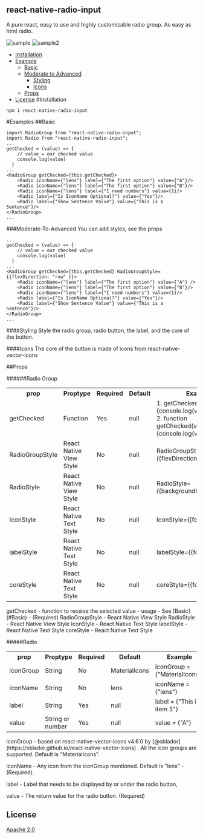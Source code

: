 ## react-native-radio-input
A pure react, easy to use and highly customizable radio group. As easy as html radio.

![sample](https://user-images.githubusercontent.com/9248956/42413128-e42f1464-8211-11e8-80b8-abc95d29c71a.gif)
![sample2](https://user-images.githubusercontent.com/9248956/42413530-5c7f5cfa-821a-11e8-883f-15791cde731b.gif)

* [Installation](#Installation)
* [Example](#Example)
  * [Basic](#Basic)
  * [Moderate to Advanced](#Moderate-To-Advanced)
    * [Styling](#Styling) 
    * [Icons](#Icons)
  * [Props](#Props)
* [License](#License)
#Installation
``` 
npm i react-native-radio-input
```
#Examples
##Basic
```
import RadioGroup from "react-native-radio-input";
import Radio from "react-native-radio-input";
...
getChecked = (value) => {
    // value = our checked value
    console.log(value)
  }
...
<RadioGroup getChecked={this.getChecked}>
    <Radio iconName={"lens"} label={"The first option"} value={"A"}/>
    <Radio iconName={"lens"} label={"The first option"} value={"B"}/>
    <Radio iconName={"lens"} label={"I need numbers"} value={1}/>
    <Radio label={"Is IconName Optional?"} value={"Yes"}/>
    <Radio label={"Show Sentence Value"} value={"This is a Sentence"}/>
</RadioGroup>
...
```
###Moderate-To-Advanced
You can add styles, see the props
```
...
getChecked = (value) => {
    // value = our checked value
    console.log(value)
  }
...
<RadioGroup getChecked={this.getChecked} RadioGroupStyle={{flexDirection: "row" }}>
    <Radio iconName={"lens"} label={"The first option"} value={"A"} />
    <Radio iconName={"lens"} label={"The first option"} value={"B"}/>
    <Radio iconName={"lens"} label={"I need numbers"} value={1}/>
    <Radio label={"Is IconName Optional?"} value={"Yes"}/>
    <Radio label={"Show Sentence Value"} value={"This is a Sentence"}/>
</RadioGroup>
...
```
####Styling
Style the radio group, radio button, the label, and the core of the button.

####Icons
The core of the button is made of icons from react-native-vector-icons

##Props


######Radio Group

<table class="tg">
  <tr>
    <th class="tg-yw4l"><b>prop</b></th>
    <th class="tg-yw4l"><b>Proptype</b></th>
    <th class="tg-yw4l"><b>Required</b></th>
    <th class="tg-yw4l"><b>Default</b></th>
    <th class="tg-yw4l"><b>Example</b></th>
  </tr>
  <tr>
    <td class="tg-yw4l">getChecked</td>
    <td class="tg-yw4l">Function</td>
    <td class="tg-yw4l">Yes</td>
    <td class="tg-yw4l">null</td>
    <td class="tg-yw4l">
    1. getChecked=(value)=>{console.log(value)}<br>
    2. function getChecked(value){console.log(value)}
    </td>
  </tr>
  <tr>
    <td class="tg-yw4l">RadioGroupStyle</td>
    <td class="tg-yw4l">React Native View Style</td>
    <td class="tg-yw4l">No</td>
    <td class="tg-yw4l">null</td>
    <td class="tg-yw4l">RadioGroupStyle={{flexDirection:"row"}}</td>
  </tr>
  <tr>
    <td class="tg-yw4l">RadioStyle</td>
    <td class="tg-yw4l">React Native View Style</td>
    <td class="tg-yw4l">No</td>
    <td class="tg-yw4l">null</td>
    <td class="tg-yw4l">RadioStyle={{backgroundColor:"yellow"}}</td>
  </tr>
  <tr>
    <td class="tg-yw4l">IconStyle</td>
    <td class="tg-yw4l">React Native Text Style</td>
    <td class="tg-yw4l">No</td>
    <td class="tg-yw4l">null</td>
    <td class="tg-yw4l">IconStyle={{fontSize:12}}</td>
  </tr>
  <tr>
    <td class="tg-yw4l">labelStyle</td>
    <td class="tg-yw4l">React Native Text Style</td>
    <td class="tg-yw4l">No</td>
    <td class="tg-yw4l">null</td>
    <td class="tg-yw4l">labelStyle={{fontSize:12}}</td>
  </tr>
  <tr>
    <td class="tg-yw4l">coreStyle</td>
    <td class="tg-yw4l">React Native Text Style</td>
    <td class="tg-yw4l">No</td>
    <td class="tg-yw4l">null</td>
    <td class="tg-yw4l">coreStyle={{fontSize:12}}</td>
  </tr>
  
</table>
getChecked - function to receive the selected value - usage - See [Basic](#Basic) - (Required) 
RadioGroupStyle - React Native View Style
RadioStyle - React Native View Style
IconStyle - React Native Text Style
labelStyle - React Native Text Style
coreStyle - React Native Text Style

#####Radio 

<table class="tg">
  <tr>
    <th class="tg-yw4l"><b>prop</b></th>
    <th class="tg-yw4l"><b>Proptype</b></th>
    <th class="tg-yw4l"><b>Required</b></th>
    <th class="tg-yw4l"><b>Default</b></th>
    <th class="tg-yw4l"><b>Example</b></th>

  </tr>
  <tr>
    <td class="tg-yw4l">iconGroup</td>
    <td class="tg-yw4l">String</td>
    <td class="tg-yw4l">No</td>
    <td class="tg-yw4l">MaterialIcons</td>
    <td class="tg-yw4l">iconGroup = {"MaterialIcons"}</td>
  </tr>
  <tr>
    <td class="tg-yw4l">iconName</td>
    <td class="tg-yw4l">String</td>
    <td class="tg-yw4l">No</td>
    <td class="tg-yw4l">lens</td>
    <td class="tg-yw4l">iconName = {"lens"}</td>
  </tr>
  <tr>
    <td class="tg-yw4l">label</td>
    <td class="tg-yw4l">String</td>
    <td class="tg-yw4l">Yes</td>
    <td class="tg-yw4l">null</td>
    <td class="tg-yw4l">label = {"This is item 1"}</td>
  </tr>
  <tr>
    <td class="tg-yw4l">value</td>
    <td class="tg-yw4l">String or number</td>
    <td class="tg-yw4l">Yes</td>
    <td class="tg-yw4l">null</td>
    <td class="tg-yw4l">value = {"A"}</td>
  </tr>
  
</table>
iconGroup - based on react-native-vector-icons v4.6.0 by [@oblador](https://oblador.github.io/react-native-vector-icons) . All the icon groups are supported. Default is "MaterialIcons".

iconName - Any icon from the iconGroup mentioned. Default is "lens" - (Required).

label - Label that needs to be displayed by or under the radio button,

value - The return value for the radio button. (Required)

## License
[Apache 2.0](./LICENSE)
